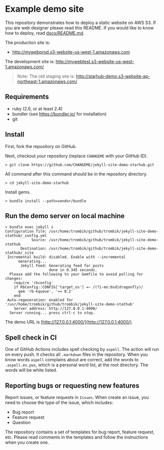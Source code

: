 # Example demo site

This repository demonstrates how to deploy a static website on AWS S3. If you
are web designer please read this README. If you would like to know how to
deploy, read [docs/README.md](docs/README.md).

The production site is:
* http://mywebprod.s3-website-us-west-1.amazonaws.com

The development site is:
http://mywebtest.s3-website-us-west-1.amazonaws.com/

> Note: The old staging site is:
>  http://starhub-demo.s3-website-ap-northeast-1.amazonaws.com/

## Requirements

* ruby (2.6, or at least 2.4)
* bundler (see https://bundler.io/ for installation)
* git

## Install

First, fork the repository on GitHub.

Next, checkout _your_ repository (replace `CHANGEME` with your GitHub ID).

```console
> git clone https://github.com/CHANGEME/jekyll-site-demo-starhub.git

```

All command after this command should be in the repository directory.


```console
> cd jekyll-site-demo-starhub
```

Install gems.

```console
> bundle install --path=vendor/bundle
```

## Run the demo server on local machine

```console
> bundle exec jekyll s
Configuration file: /usr/home/trombik/github/trombik/jekyll-site-demo-stathub/_config.yml
            Source: /usr/home/trombik/github/trombik/jekyll-site-demo-stathub
       Destination: /usr/home/trombik/github/trombik/jekyll-site-demo-stathub/_site
 Incremental build: disabled. Enable with --incremental
      Generating...
       Jekyll Feed: Generating feed for posts
                    done in 0.345 seconds.
  Please add the following to your Gemfile to avoid polling for changes:
    require 'rbconfig'
    if RbConfig::CONFIG['target_os'] =~ /(?i-mx:bsd|dragonfly)/
      gem 'rb-kqueue', '>= 0.2'
    end
 Auto-regeneration: enabled for '/usr/home/trombik/github/trombik/jekyll-site-demo-stathub'
    Server address: http://127.0.0.1:4000/
  Server running... press ctrl-c to stop.
```

The demo URL is [http://127.0.0.1:4000/](http://127.0.0.1:4000/).

## Spell check in CI

One of GitHub Actions includes spell checking by `aspell`. The action will run
on every push. It checks all `.markdown` files in the repository. When you
know words `aspell` complains about are correct, add the words to
`.aspell.en.pws`, which is a personal word list, at the root directory. The
words will be white listed.

## Reporting bugs or requesting new features

Report issues, or feature requests in `Issues`. When create an issue, you need
to choose the type of the issue, which includes:

- Bug report
- Feature request
- Question

The repository contains a set of templates for bug report, feature request,
etc. Please read comments in the templates and follow the instructions when
you create one.
